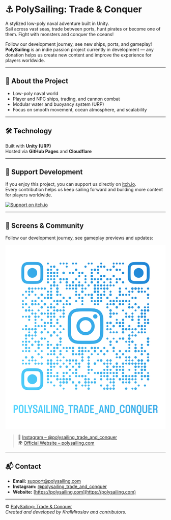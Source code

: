 # ⚓ PolySailing: Trade & Conquer

A stylized low-poly naval adventure built in Unity.  
Sail across vast seas, trade between ports, hunt pirates or become one of them. 
Fight with monsters and conquer the oceans!

Follow our development journey, see new ships, ports, and gameplay!  
**PolySailing** is an indie passion project currently in development — any donation helps us create new content and improve the experience for players worldwide.

---

## 🧭 About the Project

- Low-poly naval world  
- Player and NPC ships, trading, and cannon combat  
- Modular water and buoyancy system (URP)  
- Focus on smooth movement, ocean atmosphere, and scalability  

---

## 🛠 Technology

Built with **Unity (URP)**  
Hosted via **GitHub Pages** and **Cloudflare**

---

## 💛 Support Development

If you enjoy this project, you can support us directly on [itch.io](https://kralmiroslav.itch.io/polysailing-trade-conquer).  
Every contribution helps us keep sailing forward and building more content for players worldwide.

<a href="https://kralmiroslav.itch.io/polysailing-trade-conquer" target="_blank" rel="noreferrer">
  <img src="https://static.itch.io/images/buy_now_button.svg" alt="Support on itch.io" width="220" />
</a>

---

## 📸 Screens & Community

Follow our development journey, see gameplay previews and updates:  

![PolySailing Instagram QR](https://raw.githubusercontent.com/KralMiroslav/polysailing-trade-conquer/main/polysailing_trade_and_conquer_qr.png)

> 📸 [Instagram – @polysailing_trade_and_conquer](https://www.instagram.com/polysailing_trade_and_conquer/)  
> 🌍 [Official Website – polysailing.com](https://polysailing.com)

---

## 📬 Contact

- **Email:** [support@polysailing.com](mailto:support@polysailing.com)  
- **Instagram:** [@polysailing_trade_and_conquer](https://www.instagram.com/polysailing_trade_and_conquer/)  
- **Website:** [https://polysailing.com](https://polysailing.com)

---

© [PolySailing: Trade & Conquer](https://polysailing.com)  
*Created and developed by KralMiroslav and contributors.*
